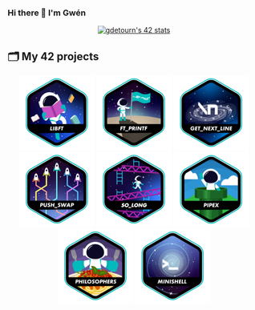 ### Hi there 👋 I'm Gwén

<p align=center><a href="https://github.com/Coday-meric/badge42"><img src="https://badge42.coday.fr/api/v2/clvc6erwr2003401p4pxhxpfsu/stats?cursusId=21&coalitionId=317" alt="gdetourn's 42 stats" /></a></p>

## 🗂️ My 42 projects

<div align="center">

<a href="https://github.com/SciGWood/42_libft">![42 Badge](https://github.com/SciGWood/SciGWood/blob/main/42_badges/libfte.png)</a>
<a href="https://github.com/SciGWood/42_ft_printf">![42 Badge](https://github.com/SciGWood/SciGWood/blob/main/42_badges/ft_printfe.png)</a>
<a href="https://github.com/SciGWood/42_GNL">![42 Badge](https://github.com/SciGWood/SciGWood/blob/main/42_badges/get_next_linee.png)</a>
<a href="https://github.com/SciGWood/42_push_swap">![42 Badge](https://github.com/SciGWood/SciGWood/blob/main/42_badges/push_swape.png)</a>
<a href="https://github.com/SciGWood/42_so_long">![42 Badge](https://github.com/SciGWood/SciGWood/blob/main/42_badges/so_longe.png)</a>
<a href="https://github.com/SciGWood/42_pipex">![42 Badge](https://github.com/SciGWood/SciGWood/blob/main/42_badges/pipexe.png)</a>
<a href="https://github.com/SciGWood/42_Philosophers">![42 Badge](https://github.com/SciGWood/SciGWood/blob/main/42_badges/philosopherse.png)</a>
<a href="https://github.com/SciGWood/42_Minishell">![42 Badge](https://github.com/SciGWood/SciGWood/blob/main/42_badges/minishelle.png)</a>
<!--<a href="https://github.com/mcombeau/Cpp_Modules">![42 Badge](https://github.com/SciGWood/SciGWood/blob/main/42_badges/cppe.png)</a>
<a href="https://github.com/SciGWood/cub3D">![42 Badge](https://github.com/SciGWood/SciGWood/blob/main/42_badges/cub3de.png)</a>
<a href="https://github.com/SciGWood/net_practice">![42 Badge](https://github.com/SciGWood/SciGWood/blob/main/42_badges/netpracticee.png)</a>
<a href="https://github.com/mcombeau/ft_irc">![42 Badge](https://github.com/SciGWood/SciGWood/blob/main/42_badges/ft_irce.png)</a>
<a href="https://github.com/mcombeau/inception">![42 Badge](https://github.com/SciGWood/SciGWood/blob/main/42_badges/inceptione.png)</a>
<a href="https://github.com/SciGWood/Born2beroot">![42 Badge](https://github.com/SciGWood/SciGWood/blob/main/42_badges/born2beroote.png)</a>
<a href="https://github.com/mcombeau/ft_transcendance">![42 Badge](https://github.com/SciGWood/SciGWood/blob/main/42_badges/ft_transcendencee.png)</a>-->

</div>
<!--
**SciGWood/SciGWood** is a ✨ _special_ ✨ repository because its `README.md` (this file) appears on your GitHub profile.

Here are some ideas to get you started:

- 🔭 I’m currently working on ...
- 🌱 I’m currently learning ...
- 👯 I’m looking to collaborate on ...
- 🤔 I’m looking for help with ...
- 💬 Ask me about ...
- 📫 How to reach me: ...
- 😄 Pronouns: ...
- ⚡ Fun fact: ...
-->
